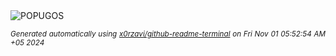 <div align="justify">
<picture>
    <source media="(prefers-color-scheme: dark)" srcset="https://i.ibb.co/xhrgt0n/output-gif.gif">
    <source media="(prefers-color-scheme: light)" srcset="https://i.ibb.co/xhrgt0n/output-gif.gif">
    <img alt="POPUGOS" src="https://i.ibb.co/xhrgt0n/output-gif.gif">
</picture>

<sub><i>Generated automatically using [x0rzavi/github-readme-terminal](https://github.com/x0rzavi/github-readme-terminal) on Fri Nov 01 05:52:54 AM +05 2024</i></sub>
</div>